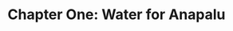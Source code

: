 ---
permalink: /projects/chapter-one-water-for-anapalu
layout: project
menu-color: 'dark'
title: "Chapter One: Water for Anapalu"
custom_css:
  - '/assets/css/project.css'
custom_js: 
  - '/assets/js/project.js'
# Content
title: "Chapter One: Water for Anapalu"
location: "Desa Anapalu, Nusa Tenggara Timur"
headerImageUrl: https://lh3.googleusercontent.com/L0Vj98q5cAtVEE5eegCunrMaz69IYZ9Xivzl1j22mMOY1hrwQsPMyW88jUxXCDjfMkN2kLhe3mlqMzg_u0jC9s8sH3bg17AYMNFK9PHDWwu3eT6yMZdGorSjN2rAFSaPJ3fEg4Qv1-cy6Rl8DoHdCqjdxZ23EoGInzsuuYBqZ0bzAJuvT31dMY5AXBCwRl1qQ7v3u9r-DOUvgWCHdp_v2-1XXvw34DcHwg0ZtVY0q01mctIvusxmU-_btCr4xKeJzyD8kZXWeVyOE7DR3jjjG4C8F_QqfJm2hK9h8YECVXZutzfw6JoG7OTXyEjAznuhZLCc9HUvBzEGQ3swREnr1yagn6AnnszdxAtTBCSG92wroYsIBfRwIP3rjDoIlvXdVupJn9AVXYxr7LqfywP_9nyv9PKzvCdhlrssYgORqbOHHzzuCmM-essdwYc3lr4k2oJB99GvhjjFJbl053upl80gli5lmupKg_yA4Qdk7XPTumCRCwuWN_BUBxCv_qFD7RtDO7MQ881q-uwDxJtV7ejR7kkBohb779NDXyZPMQ3GJwtE0P2WvfmAsy3boyfxXAM8gfKMtxftLSv2KhlpV33IkNZyv-kLdQq4tdyUb5_cdc6KA7sYZduY4tYWN8sdCT6eJiF9bDiZPZbU42ULQAvmoO7sSOEyIxMT6El37Ej4SG7vo8JXsKY1Bx7-QyLkhennqPfrxss3mJg-RfjCLwVGcEbCtGXjDbOtAQ7y5gzsd8e157Db1dI=w1920-h1080-no
sections:
  background:
    tabName: "Background"
    tabContent: |
      <p class="first-reading-paragraph">
        Anapalu village (Desa Anapalu, Sumba Tengah, Nusa Tenggara Timur, Indonesia 87281) consists of three hamlets (sub-villages). Twelve people live in the First hamlet (dusun 1) which is located 1.3 miles away from the water source. More than a hundred people live in the Second hamlet (dusun 2) which is located three miles aways from the water source, along with the the Third hamlet, whose (dusun 3) villagers are scattered around the mountains surrounding them. There are a total of 165 people in Anapalu Village, all of whom do not have clean water access. Every day they have to go through multiple six-mile journeys for water. Carrying multiple heavy Jerry Cans (Plastic Containers for water) on their back, women and children in Anapalu village have to walk through desert-like trail in order to get the water needed to stay alive. 
      <p>
  solution:
    tabName: Proposed Solution & Project Overview Plan
    tabContent: |
      <h3 class="section">Solution Overview</h3>
      <p>
        Solar Chapter plans to create easy access to water for the people in Anapalu village through a sustainable way: Solar-powered water access. Our target includes the First, the Second, and half of the Third hamlet in Anapalu village, since the other half of the Third hamlet of Anapalu village is unreachable in the mountains. A reservoir, solar panels, and a water pump will be built near the water source, and the water will then be piped from the reservoir to multiple faucets around Anapalu Village.
      </p>
      <h3 class="section">Power</h3>
      <p>
        In supplying the water through a more sustainable method, the water supply systems will be powered by alternative energy sources: solar photovoltaic (PV) panels and possibly a hydroelectric pumped storage system to increase efficiency. The nighttime supply will be from the pumped storage system from the water reservoir that we plan to place at a slightly higher altitude along the mountain.
      </p>
      <p>
        Most of the current planned supply of power will be for the pumps which is estimated to consume between 2-3 kW of power. Polycrystalline solar panels are preferred in this project based on the cost consideration compared to monocrystalline. In fact, the polycrystalline panel has a lower cost with less significant efficiency decrease compared to monocrystalline, making polycrystalline a far better choice for this project. With easier access to rural land area compared to urban areas, land area would not be a significant problem. This allows polycrystalline to be more feasible despite it taking up more space due to its size.
      </p>
      <p>
        The system will be an off-grid electrical system in which minimal to no additional power would be provided for other uses. However, there are possible future implementations that could provide power for basic lighting and appliance needs in the village through a solar power system. 
      </p>
      <h3 class="section">Pipe and Pump</h3>
      <p>
        When considering the proper pump and pipe, certain design specifications need to be considered. The pipe will have to span 4000 m and go up 80 m in elevation. The village will need to be supplied with 28,800 Litres per day. Because there will be no backup power supplied to the pump, all of the work from the pump will have to be done when the sun is up. This translates to a pump flow of 53.33 litres per minute or 14.09 gallons per minute.  The total head the pump will need to deliver will be the 80m + the head generated from frictional/turbulent losses.
      </p>
      <div class="img-container">
        <img class="img-fluid" src="https://lh3.googleusercontent.com/AZKoBY27jfvuoAoQZP_aKZzmOCe3vlEyzVHGl0kXuKuv9sRKb0fOIBepGCiga35eJIwxRJF3-h5_MsPRW3LEOheihgY9ftgUEk3EmnxigSWpqb4xgW55i8dpKSfbLNMp6M4HmagaePfp9FZV-ZavvRCH3MIXMJr4Z4plM6fs1lgo6Ie2pc4y99zxm3Hr2CiCcHEzAGIOWRlBH70NQVOx1bvkL-BJaXfEXrfUg1-6ZhhrgufvLgLe3rmUV_ZomRWu70QQHPT0gmtjnmR5fJje40Hd1mLRaFugzMfi2W1_v02Tp905ChJMGP7k8MEz85UW6ihQ5AWc-YfXhgiFsrjyXrgyM94i38dB1hVvsGIj4O7hw7j0hwG2msRdZlCr3MHHHWeJnJV8FeSLsG-U8VrD2Wgp8cwMJQ6je16GR7O5vdHgN1aFs6pc2vyX74Uw8twqgSlZgqanOuNTCGjwltRyHeAMOd7VJ2jlHzkqQOctzkYTJRrAPFScX6ES3WULzF3qlLCf_Tq5aqCVnSW6CkkL9ZlrEJfoveTldTyFEJp4L1bwynnFM_1gUm3fn8YRIU4Z175tVpDLUr_FZ3Xl5AXVwEloMwHr8xnAz551I36hkYiZVQxwZpL3rxiOQS-8GdWqkhsekGmaLI5ojXu4lgPiX0i7FRhv8jUzpE8xBJt-S8rnjp60PxRRS9LH0gPdWTF9cEqkf-zK0WNQlvlOOLTnhon0c-XE6rATk1rkuoTj761YQngPk_9BlQc=w1100-h962-no" style="width: 500px;" />
      </div>
fundraisingUrl: https://kitabisa.com/campaign/solarchapteranapalu
---